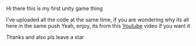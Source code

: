 Hi there this is my first unity game thing

I've uploaded all the code at the same time, if you are wondering why its all here in the same push
Yeah, enjoy, its from this [Youtube](https://www.youtube.com/watch?v=7iYWpzL9GkM) video if you want it

Thanks and also pls leave a star